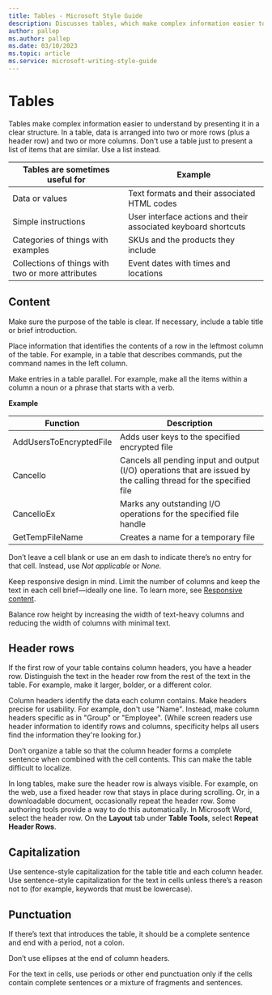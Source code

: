 ```yaml
---
title: Tables - Microsoft Style Guide
description: Discusses tables, which make complex information easier to understand by presenting it in a clear structure.
author: pallep
ms.author: pallep
ms.date: 03/10/2023
ms.topic: article
ms.service: microsoft-writing-style-guide
---
```


# Tables

Tables make complex information easier to understand by presenting it in a clear structure. 
In a table, data is arranged into two or more rows (plus a header row) and two or more columns. Don't use a table 
just to present a list of items that are similar. Use a list instead. 

|        **Tables are sometimes useful for**         |                     **Example**                      |
| ------------------------------------------------- | -------------------------------------------------------------- |
| Data or values                                    | Text formats and their associated HTML codes                   |
| Simple instructions                               | User interface actions and their associated keyboard shortcuts |
| Categories of things with examples                | SKUs and the products they include                             |
| Collections of things with two or more attributes | Event dates with times and locations                           |

  
## Content

Make sure the purpose of the table is clear. If necessary, include a table title or brief introduction.

Place
information that identifies the contents of a row in the leftmost
column of the table. For example, in a table that describes commands,
put the command names in the left column.

Make entries in a table parallel. For example, make all the items within a column a noun or a phrase that starts with a verb.

**Example**


| Function                | Description                                                                                                        |
| ----------------------- | ------------------------------------------------------------------------------------------------------------------ |
| AddUsersToEncryptedFile | Adds user keys to the specified encrypted file                                                                     |
| Cancello                | Cancels all pending input and output (I/O) operations that are issued by the calling thread for the specified file |
| CancelloEx              | Marks any outstanding I/O operations for the specified file handle                                                 |
| GetTempFileName         | Creates a name for a temporary file                                                                                |

Don’t leave a cell blank or use an em dash to indicate there’s no entry for that cell. Instead, use *Not applicable* or *None.*

Keep
responsive design in mind. Limit the number of columns and keep the
text in each cell brief—ideally one line. To learn more, see [Responsive content](~/responsive-content.md).

Balance row height by increasing the width of text-heavy columns and reducing the width of columns with minimal text.

## Header rows

If
the first row of your table contains column headers, you have a header
row. Distinguish the text in the header row from the rest of the text
in the table. For example, make it larger, bolder, or a different color.

Column 
headers identify the data each column contains. Make headers precise for usability. For example, don't use "Name". Instead, make column headers specific as in "Group" or "Employee". (While screen readers use header information to identify rows and columns, specificity helps all users find the information they're looking for.) 

Don’t
organize a table so that the column header forms a complete sentence
when combined with the cell contents. This can make the table difficult
to localize. 

In
long tables, make sure the header row is always visible. For example,
on the web, use a fixed header row that stays in place during scrolling.
Or, in a downloadable document, occasionally repeat the header row.
Some authoring tools provide a way to do this automatically. In
Microsoft Word, select the header row. On the **Layout** tab under **Table Tools**, select **Repeat Header Rows**. 

## Capitalization

Use
sentence-style capitalization for the table title and each column
header. Use sentence-style capitalization for the text in cells unless
there’s a reason not to (for example, keywords that must be
lowercase). 

## Punctuation

If there’s text that introduces the table, it should be a complete sentence and end with a period, not a colon.

Don’t use ellipses at the end of column headers.

For
the text in cells, use periods or other end punctuation only if the
cells contain complete sentences or a mixture of fragments and
sentences.
